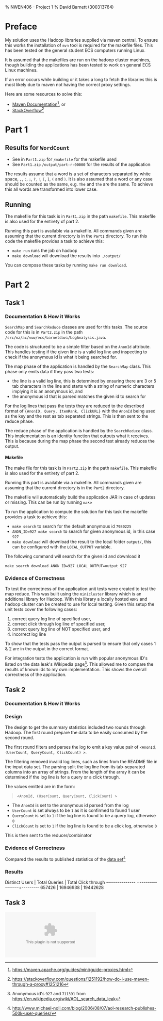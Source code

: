 % NWEN406 - Project 1
% David Barnett (300313764)

# Preface

My solution uses the Hadoop libraries supplied via maven central.
To ensure this works the installation of `mvn` tool is required
for the makefile files.
This has been tested on the general student ECS computers running Linux.

It is assumed that the makefiles are run on the hadoop cluster machines, though
building the applications has been tested to work on general ECS Linux machines.

If an error occurs while building or it takes a long to fetch the libraries
this is most likely due to maven not having the correct proxy settings.

Here are some resources to solve this:

 * [Maven Documentation](https://maven.apache.org/guides/mini/guide-proxies.html)[^1], or
 * [StackOverflow](https://stackoverflow.com/questions/1251192/how-do-i-use-maven-through-a-proxy#1251216)[^2]

[^1]: https://maven.apache.org/guides/mini/guide-proxies.html
[^2]: https://stackoverflow.com/questions/1251192/how-do-i-use-maven-through-a-proxy#1251216

# Part 1

## Results for `WordCount`

* See in `Part1.zip` for `/makefile` for the makefile used
* See `Part1.zip` `/output/part-r-00000` for the results of the application

The results assume that a word is a set of characters separated by 
white space, `,`, `:`, `;`, `?`, `!`, `[`, `]`, `(` and `)`.
It is also assumed that a word or any case should be counted as the same,
e.g. `The` and `the` are the same. To achieve this all words are transformed
into lower case.

## Running

The makefile for this task is in `Part1.zip` in the path `makefile`.
This makefile is also used for the entirety of part 2.

Running this part is available via a makefile.
All commands given are assuming that the current directory is
in the `Part1` directory.
To run this code the makefile provides a task to achieve this:

 * `make run` runs the job on hadoop
 * `make download` will download the results into `./output/`

You can compose these tasks by running `make run download`.

# Part 2

## Task 1

<!--
 * Document your code in a report.
 * Include the source code and briefly explain how it works.
 * Include evidence of testing for correctness.
 -->

### Documentation & How it Works

`SearchMap` and `SearchReduce` classes are used for this tasks.
The source code for this is in `Part2.zip` in the path
`/src/nz/ac/vuw/ecs/barnetdavi/LogAnalysis.java`.

The code is structured to be a simple filter based on the `AnonId` attribute.
This handles testing if the given line is a valid log line and inspecting to
check if the anonymous id is what it being searched for.

The map phase of the application is handled by the `SearchMap` class.
This phase only emits data if they pass two tests:

 * the line is a valid log line, this is determined by ensuring there are 3 or 5 tab characters
  in the line and starts with a string of numeric characters implying it is an anonymous id, and
 * the anonymous id that is parsed matches the given id to search for

For the log lines that pass the tests 
they are reduced to the described format of `{AnonID, Query, ItemRank, ClickURL}`
with the `AnonId` being used as the key and the rest as tab separated strings.
This is then sent to the reduce phase.

The reduce phase of the application is handled by the `SearchReduce` class.
This implementation is an identity function that outputs what it receives.
This is because during the map phase the second test already reduces the output.


#### Makefile

The make file for this task is in `Part2.zip` in the path `makefile`.
This makefile is also used for the entirety of part 2.

Running this part is available via a makefile.
All commands given are assuming that the current directory is
in the `Part2` directory.

The makefile will automatically build the application JAR in case of updates
or missing.
This can be run by running `make`

To run the application to compute the solution for this task 
the makefile provides a task to achieve this:

 * `make search` to search for the default anonymous id `7980225`
 * `ANON_ID=927 make search` to search for given anonymous id, in this case `927`
 * `make download` will download the result to the local folder `output/`,
    this can be configured with the `LOCAL_OUTPUT` variable. 

The following command will search for the given id and download it

`make search download ANON_ID=927 LOCAL_OUTPUT=output_927`


### Evidence of Correctness

To test the correctness of the application unit tests were created to test the map reduce.
This was built using the `minicluster` library which is an additional library for Hadoop.
With this library a locally hosted `HDFS` and hadoop cluster can be created to use for
local testing.
Given this setup the unit tests cover the following cases:

 1. correct query log line of specified user,
 2. correct click through log line of specified user,
 3. correct query log line of NOT specified user, and
 4. incorrect log line

To show that the tests pass the output is parsed to ensure that only cases 1 & 2 are in
the output in the correct format.

For integration tests the application is run with popular anonymous ID's listed on the data 
leak's Wikipedia page[^3]. This allowed me to compare the results of known ids to my own
implementation. This shows the overall correctness of the application.

[^3]: Anonymous id's `927` and `711391` from https://en.wikipedia.org/wiki/AOL_search_data_leak 

## Task 2

<!--
 * Document your code in a report.
 * Include the source code and briefly explain how it works.
 * Include evidence of testing for correctness.
 -->

### Documentation & How it Works

### Design

The design to get the summary statistics included two rounds through Hadoop.
The first round prepare the data to be easily consumed by the second round.

The first round filters and parses the log to emit a key value pair of
`<AnonId, (UserCount, QueryCount, ClickCount) >`.

The filtering removed invalid log lines, such as lines from the README file in the input
data set.
The parsing split the log line from its tab-separated columns into an array of strings.
From the length of the array it can be determined if the log line is for a query or a click through.

The values emitted are in the form:

> `<AnonId, (UserCount, QueryCount, ClickCount) >`

 * The `AnonId` is set to the anonymous id parsed from the log
 * `UserCount` is set always to be `1` as it is confirmed to found 1 user
 * `QueryCount` is set to `1` if the log line is found to be a query log, otherwise `0`
 * `ClickCount` is set to `1` if the log line is found to be a click log, otherwise `0`

This is then sent to the reducer/combinator

### Evidence of Correctness

Compared the results to published statistics of the [data set](http://www.michael-noll.com/blog/2006/08/07/aol-research-publishes-500k-user-queries/)[^4]

### Results

 Distinct Users |  Total Queries | Total Click through
--------------- +----------------+---------
 657426         | 16946938       | 19442628

[^4]: http://www.michael-noll.com/blog/2006/08/07/aol-research-publishes-500k-user-queries/

## Task 3

<!--
    Document how you conducted your experiment, include the raw data, graph it and explain what you observed.
-->

![Graph of Wall time vs. number of reduce nodes](graph.eps)
